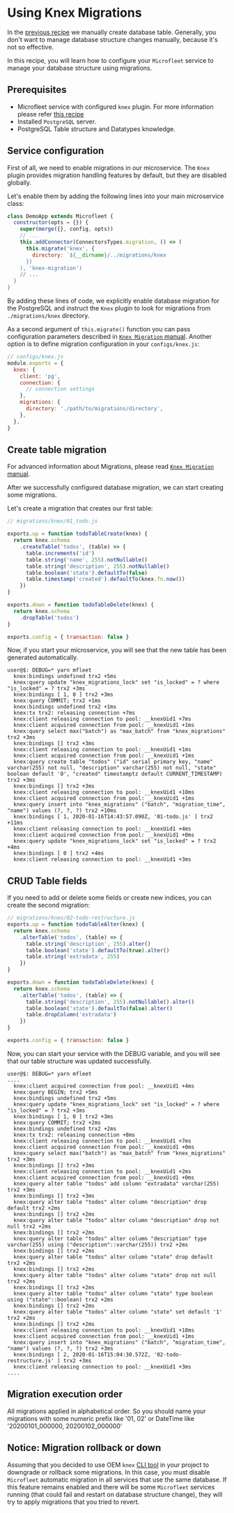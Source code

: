 # Using Knex Migrations
In the [previous recipe](./knex.md) we manually create database table.
Generally, you don't want to manage database structure changes manually, because it's not so effective.

In this recipe, you will learn how to configure your `Microfleet` service to manage your database structure using migrations.

## Prerequisites
* Microfleet service with configured `knex` plugin. For more information please refer [this recipe](./knex.md)
* Installed `PostgreSQL` server. 
* PostgreSQL Table structure and Datatypes knowledge.

## Service configuration

First of all, we need to enable migrations in our microservice. The `Knex` plugin provides migration handling features by default, but they are disabled globally.

Let's enable them by adding the following lines into your main microservice class:

```javascript
class DemoApp extends Microfleet {
  constructor(opts = {}) {
    super(merge({}, config, opts))
    // ...
    this.addConnector(ConnectorsTypes.migration, () => (
      this.migrate('knex', {
        directory: `${__dirname}/../migrations/knex
      })
    ), 'knex-migration')
    // ...
  }
}
```

By adding these lines of code, we explicitly enable database migration for the PostgreSQL and instruct the `Knex` plugin to look for migrations from `./migrations/knex` directory.

As a second argument of `this.migrate()` function you can pass configuration parameters described in [`Knex Migration` manual](http://knexjs.org/#Migrations).
Another option is to define migration configuration in your `configs/knex.js`:

```javascript
// configs/knex.js
module.exports = {
  knex: {
    client: 'pg',
    connection: {
      // connection settings
    },
    migrations: {
      directory: './path/to/migrations/directory',
    },
  },
}
```

## Create table migration
For advanced information about Migrations, please read [`Knex Migration` manual](http://knexjs.org/#Migrations).

After we successfully configured database migration, we can start creating some migrations.

Let's create a migration that creates our first table:
```javascript
// migrations/knex/01_todo.js

exports.up = function todoTableCreate(knex) {
  return knex.schema
    .createTable('todos', (table) => {
      table.increments('id')
      table.string('name', 255).notNullable()
      table.string('description', 255).notNullable()
      table.boolean('state').defaultTo(false)
      table.timestamp('created').defaultTo(knex.fn.now())
    })
}

exports.down = function todoTableDelete(knex) {
  return knex.schema
    .dropTable('todos')
}

exports.config = { transaction: false }
```

Now, if you start your microservice, you will see that the new table has been generated automatically.
```console
user@$: DEBUG=* yarn mfleet
  knex:bindings undefined trx2 +5ms
  knex:query update "knex_migrations_lock" set "is_locked" = ? where "is_locked" = ? trx2 +3ms
  knex:bindings [ 1, 0 ] trx2 +3ms
  knex:query COMMIT; trx2 +1ms
  knex:bindings undefined trx2 +1ms
  knex:tx trx2: releasing connection +7ms
  knex:client releasing connection to pool: __knexUid1 +7ms
  knex:client acquired connection from pool: __knexUid1 +1ms
  knex:query select max("batch") as "max_batch" from "knex_migrations" trx2 +3ms
  knex:bindings [] trx2 +3ms
  knex:client releasing connection to pool: __knexUid1 +1ms
  knex:client acquired connection from pool: __knexUid1 +1ms
  knex:query create table "todos" ("id" serial primary key, "name" varchar(255) not null, "description" varchar(255) not null, "state" boolean default '0', "created" timestamptz default CURRENT_TIMESTAMP) trx2 +3ms
  knex:bindings [] trx2 +3ms
  knex:client releasing connection to pool: __knexUid1 +10ms
  knex:client acquired connection from pool: __knexUid1 +1ms
  knex:query insert into "knex_migrations" ("batch", "migration_time", "name") values (?, ?, ?) trx2 +10ms
  knex:bindings [ 1, 2020-01-16T14:43:57.090Z, '01-todo.js' ] trx2 +11ms
  knex:client releasing connection to pool: __knexUid1 +4ms
  knex:client acquired connection from pool: __knexUid1 +0ms
  knex:query update "knex_migrations_lock" set "is_locked" = ? trx2 +4ms
  knex:bindings [ 0 ] trx2 +4ms
  knex:client releasing connection to pool: __knexUid1 +3ms
```

## CRUD Table fields

If you need to add or delete some fields or create new indices, you can create the second migration:

```javascript
// migrations/knex/02-todo-restructure.js
exports.up = function todoTableAlter(knex) {
  return knex.schema
    .alterTable('todos', (table) => {
      table.string('description', 255).alter()
      table.boolean('state').defaultTo(true).alter()
      table.string('extradata', 255)
    })
}

exports.down = function todoTableDelete(knex) {
  return knex.schema
    .alterTable('todos', (table) => {
      table.string('description', 255).notNullable().alter()
      table.boolean('state').defaultTo(false).alter()
      table.dropColumn('extradata')
    })
}

exports.config = { transaction: false }
```

Now, you can start your service with the DEBUG variable, and you will see that our table structure was updated successfully. 

```console
user@$: DEBUG=* yarn mfleet
....
  knex:client acquired connection from pool: __knexUid1 +4ms
  knex:query BEGIN; trx2 +5ms
  knex:bindings undefined trx2 +5ms
  knex:query update "knex_migrations_lock" set "is_locked" = ? where "is_locked" = ? trx2 +3ms
  knex:bindings [ 1, 0 ] trx2 +3ms
  knex:query COMMIT; trx2 +2ms
  knex:bindings undefined trx2 +2ms
  knex:tx trx2: releasing connection +8ms
  knex:client releasing connection to pool: __knexUid1 +7ms
  knex:client acquired connection from pool: __knexUid1 +0ms
  knex:query select max("batch") as "max_batch" from "knex_migrations" trx2 +3ms
  knex:bindings [] trx2 +3ms
  knex:client releasing connection to pool: __knexUid1 +2ms
  knex:client acquired connection from pool: __knexUid1 +0ms
  knex:query alter table "todos" add column "extradata" varchar(255) trx2 +3ms
  knex:bindings [] trx2 +3ms
  knex:query alter table "todos" alter column "description" drop default trx2 +2ms
  knex:bindings [] trx2 +2ms
  knex:query alter table "todos" alter column "description" drop not null trx2 +2ms
  knex:bindings [] trx2 +2ms
  knex:query alter table "todos" alter column "description" type varchar(255) using ("description"::varchar(255)) trx2 +2ms
  knex:bindings [] trx2 +2ms
  knex:query alter table "todos" alter column "state" drop default trx2 +2ms
  knex:bindings [] trx2 +2ms
  knex:query alter table "todos" alter column "state" drop not null trx2 +2ms
  knex:bindings [] trx2 +2ms
  knex:query alter table "todos" alter column "state" type boolean using ("state"::boolean) trx2 +2ms
  knex:bindings [] trx2 +2ms
  knex:query alter table "todos" alter column "state" set default '1' trx2 +2ms
  knex:bindings [] trx2 +2ms
  knex:client releasing connection to pool: __knexUid1 +18ms
  knex:client acquired connection from pool: __knexUid1 +1ms
  knex:query insert into "knex_migrations" ("batch", "migration_time", "name") values (?, ?, ?) trx2 +3ms
  knex:bindings [ 2, 2020-01-16T15:04:30.572Z, '02-todo-restructure.js' ] trx2 +3ms
  knex:client releasing connection to pool: __knexUid1 +3ms
....

```

## Migration execution order
All migrations applied in alphabetical order. So you should name your migrations with some numeric prefix like '01, 02' or DateTime like '20200101_000000, 20200102_000000'

## Notice: Migration rollback or down
Assuming that you decided to use OEM `knex` [CLI tool](http://knexjs.org/#Migrations-CLI) in your project to downgrade or rollback some migrations. In this case, you must disable `Microfleet` automatic migration in all services that use the same database. If this feature remains enabled and there will be some `Microfleet` services running (that could fail and restart on database structure change), they will try to apply migrations that you tried to revert.
